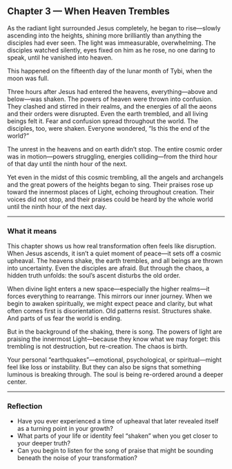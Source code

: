 ## Chapter 3 — When Heaven Trembles

As the radiant light surrounded Jesus completely, he began to rise—slowly ascending into the heights, shining more brilliantly than anything the disciples had ever seen. The light was immeasurable, overwhelming. The disciples watched silently, eyes fixed on him as he rose, no one daring to speak, until he vanished into heaven.

This happened on the fifteenth day of the lunar month of Tybi, when the moon was full.

Three hours after Jesus had entered the heavens, everything—above and below—was shaken. The powers of heaven were thrown into confusion. They clashed and stirred in their realms, and the energies of all the aeons and their orders were disrupted. Even the earth trembled, and all living beings felt it. Fear and confusion spread throughout the world. The disciples, too, were shaken. Everyone wondered, “Is this the end of the world?”

The unrest in the heavens and on earth didn’t stop. The entire cosmic order was in motion—powers struggling, energies colliding—from the third hour of that day until the ninth hour of the next.

Yet even in the midst of this cosmic trembling, all the angels and archangels and the great powers of the heights began to sing. Their praises rose up toward the innermost places of Light, echoing throughout creation. Their voices did not stop, and their praises could be heard by the whole world until the ninth hour of the next day.

---

### What it means

This chapter shows us how real transformation often feels like disruption. When Jesus ascends, it isn’t a quiet moment of peace—it sets off a cosmic upheaval. The heavens shake, the earth trembles, and all beings are thrown into uncertainty. Even the disciples are afraid. But through the chaos, a hidden truth unfolds: the soul’s ascent disturbs the old order.

When divine light enters a new space—especially the higher realms—it forces everything to rearrange. This mirrors our inner journey. When we begin to awaken spiritually, we might expect peace and clarity, but what often comes first is disorientation. Old patterns resist. Structures shake. And parts of us fear the world is ending.

But in the background of the shaking, there is song. The powers of light are praising the innermost Light—because they know what we may forget: this trembling is not destruction, but re-creation. The chaos is birth.

Your personal “earthquakes”—emotional, psychological, or spiritual—might feel like loss or instability. But they can also be signs that something luminous is breaking through. The soul is being re-ordered around a deeper center.

---

### Reflection

* Have you ever experienced a time of upheaval that later revealed itself as a turning point in your growth?
* What parts of your life or identity feel “shaken” when you get closer to your deeper truth?
* Can you begin to listen for the song of praise that might be sounding beneath the noise of your transformation?
